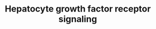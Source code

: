---
annotations:
- id: PW:0000105
  parent: signaling pathway
  type: Pathway Ontology
  value: Rho/Rac/Cdc42 mediated signaling pathway
- id: PW:0000578
  parent: signaling pathway
  type: Pathway Ontology
  value: scatter factor/hepatocyte growth factor signaling pathway
- id: CL:0000182
  parent: native cell
  type: Cell Type Ontology
  value: hepatocyte
authors:
- MaintBot
- Lindarieswijk
- L Dupuis
- Eweitz
- DeSl
description: 'Signaling pathway of the Hepatocyte Growth Factor Receptor (Homo sapiens)
  also know as C-Met. The C-Met activation results in the stimulation of a variety
  of intracellular signalling pathways, which regulate several processes such as:
  motility, migration, proliferation and invasion.'
last-edited: 2021-06-02
organisms:
- Gallus gallus
redirect_from:
- /index.php/Pathway:WP810
- /instance/WP810
revision: null
schema-jsonld:
- '@context': https://schema.org/
  '@id': https://wikipathways.github.io/pathways/WP810.html
  '@type': Dataset
  creator:
    '@type': Organization
    name: WikiPathways
  description: 'Signaling pathway of the Hepatocyte Growth Factor Receptor (Homo sapiens)
    also know as C-Met. The C-Met activation results in the stimulation of a variety
    of intracellular signalling pathways, which regulate several processes such as:
    motility, migration, proliferation and invasion.'
  keywords:
  - CRK
  - CRKL
  - DOCK1
  - ELK1
  - FOS
  - GAB1
  - GRB2
  - HGF
  - HRAS
  - ITGA1
  - ITGB1
  - JUN
  - MAP2K1
  - MAP2K2
  - MAP4K1
  - MAPK1
  - MAPK3
  - MAPK8
  - Met
  - PAK1
  - PIK3CA
  - PTEN
  - PTK2
  - PTK2B
  - PTPN11
  - PXN
  - RAF1
  - RAP1A
  - RAP1B
  - RAPGEF1
  - RASA1
  - SOS1
  - SRC
  - STAT3
  license: CC0
  name: Hepatocyte growth factor receptor signaling
seo: CreativeWork
title: Hepatocyte growth factor receptor signaling
wpid: WP810
---